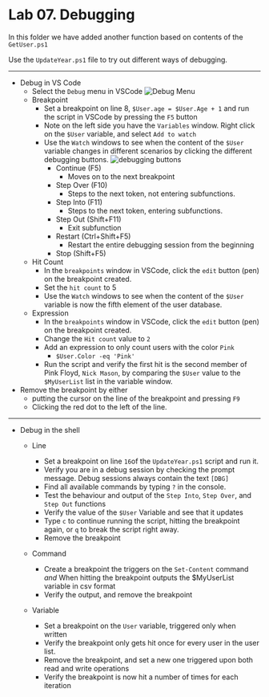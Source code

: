 # Lab 07. Debugging

In this folder we have added another function based on contents of the `GetUser.ps1`

Use the `UpdateYear.ps1` file to try out different ways of debugging.

---

- Debug in VS Code
  - Select the `Debug` menu in VSCode ![Debug Menu](./images/DebugMenu.png)
  - Breakpoint
    - Set a breakpoint on line 8, `$User.age = $User.Age + 1` and run the script in VSCode by pressing the `F5` button
    - Note on the left side you have the `Variables` window. Right click on the `$User` variable, and select `Add to watch`
    - Use the `Watch` windows to see when the content of the `$User` variable changes in different scenarios by clicking the different debugging buttons.
    ![debugging buttons](./images/debugging.png)
      - Continue (F5)
        - Moves on to the next breakpoint
      - Step Over (F10)
        - Steps to the next token, not entering subfunctions.
      - Step Into (F11)
        - Steps to the next token, entering subfunctions.
      - Step Out (Shift+F11)
        - Exit subfunction
      - Restart (Ctrl+Shift+F5)
        - Restart the entire debugging session from the beginning
      - Stop (Shift+F5)
  - Hit Count
    - In the `breakpoints` window in VSCode, click the `edit` button (pen) on the breakpoint created.
    - Set the `hit count` to 5
    - Use the `Watch` windows to see when the content of the `$User` variable is now the fifth element of the user database.
  - Expression
    - In the `breakpoints` window in VSCode, click the `edit` button (pen) on the breakpoint created.
    - Change the `Hit count` value to `2`
    - Add an expression to only count users with the color `Pink`
      - `$User.Color -eq 'Pink'`
    - Run the script and verify the first hit is the second member of Pink Floyd, `Nick Mason`, by comparing the `$User` value to the `$MyUserList` list in the variable window.
- Remove the breakpoint by either
  - putting the cursor on the line of the breakpoint and pressing `F9`
  - Clicking the red dot to the left of the line.

---

- Debug in the shell
  - Line
    - Set a breakpoint on line `16`of the `UpdateYear.ps1` script and run it.
    - Verify you are in a debug session by checking the prompt message. Debug sessions always contain the text `[DBG]`
    - Find all available commands by typing `?` in the console.
    - Test the behaviour and output of the `Step Into`, `Step Over`, and `Step Out` functions
    - Verify the value of the `$User` Variable and see that it updates
    - Type `c` to continue running the script, hitting the breakpoint again, or `q` to break the script right away.
    - Remove the breakpoint

  - Command
    - Create a breakpoint the triggers on the `Set-Content` command _and_ When hitting the breakpoint outputs the $MyUserList variable in csv format  
    - Verify the output, and remove the breakpoint
  - Variable
    - Set a breakpoint on the `User` variable, triggered only when written
    - Verify the breakpoint only gets hit once for every user in the user list.
    - Remove the breakpoint, and set a new one triggered upon both read and write operations
    - Verify the breakpoint is now hit a number of times for each iteration
